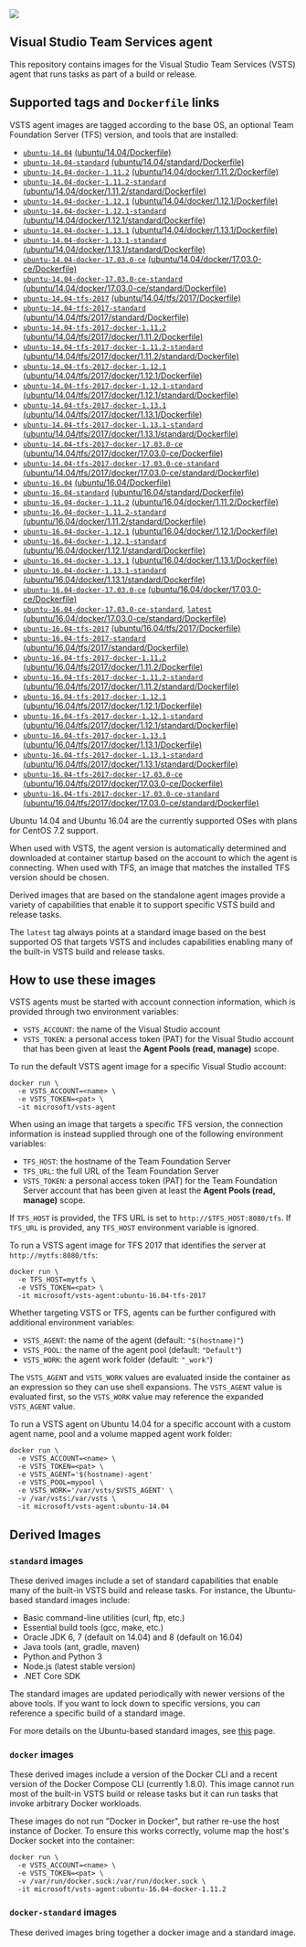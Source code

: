 ![](https://github.com/microsoft/vsts-agent-docker/raw/master/images/vsts.png)

## Visual Studio Team Services agent
This repository contains images for the Visual Studio Team Services (VSTS) agent that runs tasks as part of a build or release.

## Supported tags and `Dockerfile` links
VSTS agent images are tagged according to the base OS, an optional Team Foundation Server (TFS) version, and tools that are installed:

- [`ubuntu-14.04`](https://github.com/microsoft/vsts-agent-docker/blob/e38ea9540da5e28876cdfa2b580fb3e29d2d0aaf/ubuntu/14.04/Dockerfile) [(ubuntu/14.04/Dockerfile)](https://github.com/microsoft/vsts-agent-docker/blob/e38ea9540da5e28876cdfa2b580fb3e29d2d0aaf/ubuntu/14.04/Dockerfile)
- [`ubuntu-14.04-standard`](https://github.com/microsoft/vsts-agent-docker/blob/e38ea9540da5e28876cdfa2b580fb3e29d2d0aaf/ubuntu/14.04/standard/Dockerfile) [(ubuntu/14.04/standard/Dockerfile)](https://github.com/microsoft/vsts-agent-docker/blob/e38ea9540da5e28876cdfa2b580fb3e29d2d0aaf/ubuntu/14.04/standard/Dockerfile)
- [`ubuntu-14.04-docker-1.11.2`](https://github.com/microsoft/vsts-agent-docker/blob/e38ea9540da5e28876cdfa2b580fb3e29d2d0aaf/ubuntu/14.04/docker/1.11.2/Dockerfile) [(ubuntu/14.04/docker/1.11.2/Dockerfile)](https://github.com/microsoft/vsts-agent-docker/blob/e38ea9540da5e28876cdfa2b580fb3e29d2d0aaf/ubuntu/14.04/docker/1.11.2/Dockerfile)
- [`ubuntu-14.04-docker-1.11.2-standard`](https://github.com/microsoft/vsts-agent-docker/blob/e38ea9540da5e28876cdfa2b580fb3e29d2d0aaf/ubuntu/14.04/docker/1.11.2/standard/Dockerfile) [(ubuntu/14.04/docker/1.11.2/standard/Dockerfile)](https://github.com/microsoft/vsts-agent-docker/blob/e38ea9540da5e28876cdfa2b580fb3e29d2d0aaf/ubuntu/14.04/docker/1.11.2/standard/Dockerfile)
- [`ubuntu-14.04-docker-1.12.1`](https://github.com/microsoft/vsts-agent-docker/blob/e38ea9540da5e28876cdfa2b580fb3e29d2d0aaf/ubuntu/14.04/docker/1.12.1/Dockerfile) [(ubuntu/14.04/docker/1.12.1/Dockerfile)](https://github.com/microsoft/vsts-agent-docker/blob/e38ea9540da5e28876cdfa2b580fb3e29d2d0aaf/ubuntu/14.04/docker/1.12.1/Dockerfile)
- [`ubuntu-14.04-docker-1.12.1-standard`](https://github.com/microsoft/vsts-agent-docker/blob/e38ea9540da5e28876cdfa2b580fb3e29d2d0aaf/ubuntu/14.04/docker/1.12.1/standard/Dockerfile) [(ubuntu/14.04/docker/1.12.1/standard/Dockerfile)](https://github.com/microsoft/vsts-agent-docker/blob/e38ea9540da5e28876cdfa2b580fb3e29d2d0aaf/ubuntu/14.04/docker/1.12.1/standard/Dockerfile)
- [`ubuntu-14.04-docker-1.13.1`](https://github.com/microsoft/vsts-agent-docker/blob/e38ea9540da5e28876cdfa2b580fb3e29d2d0aaf/ubuntu/14.04/docker/1.13.1/Dockerfile) [(ubuntu/14.04/docker/1.13.1/Dockerfile)](https://github.com/microsoft/vsts-agent-docker/blob/e38ea9540da5e28876cdfa2b580fb3e29d2d0aaf/ubuntu/14.04/docker/1.13.1/Dockerfile)
- [`ubuntu-14.04-docker-1.13.1-standard`](https://github.com/microsoft/vsts-agent-docker/blob/e38ea9540da5e28876cdfa2b580fb3e29d2d0aaf/ubuntu/14.04/docker/1.13.1/standard/Dockerfile) [(ubuntu/14.04/docker/1.13.1/standard/Dockerfile)](https://github.com/microsoft/vsts-agent-docker/blob/e38ea9540da5e28876cdfa2b580fb3e29d2d0aaf/ubuntu/14.04/docker/1.13.1/standard/Dockerfile)
- [`ubuntu-14.04-docker-17.03.0-ce`](https://github.com/microsoft/vsts-agent-docker/blob/e38ea9540da5e28876cdfa2b580fb3e29d2d0aaf/ubuntu/14.04/docker/17.03.0-ce/Dockerfile) [(ubuntu/14.04/docker/17.03.0-ce/Dockerfile)](https://github.com/microsoft/vsts-agent-docker/blob/e38ea9540da5e28876cdfa2b580fb3e29d2d0aaf/ubuntu/14.04/docker/17.03.0-ce/Dockerfile)
- [`ubuntu-14.04-docker-17.03.0-ce-standard`](https://github.com/microsoft/vsts-agent-docker/blob/e38ea9540da5e28876cdfa2b580fb3e29d2d0aaf/ubuntu/14.04/docker/17.03.0-ce/standard/Dockerfile) [(ubuntu/14.04/docker/17.03.0-ce/standard/Dockerfile)](https://github.com/microsoft/vsts-agent-docker/blob/e38ea9540da5e28876cdfa2b580fb3e29d2d0aaf/ubuntu/14.04/docker/17.03.0-ce/standard/Dockerfile)
- [`ubuntu-14.04-tfs-2017`](https://github.com/microsoft/vsts-agent-docker/blob/e38ea9540da5e28876cdfa2b580fb3e29d2d0aaf/ubuntu/14.04/tfs/2017/Dockerfile) [(ubuntu/14.04/tfs/2017/Dockerfile)](https://github.com/microsoft/vsts-agent-docker/blob/e38ea9540da5e28876cdfa2b580fb3e29d2d0aaf/ubuntu/14.04/tfs/2017/Dockerfile)
- [`ubuntu-14.04-tfs-2017-standard`](https://github.com/microsoft/vsts-agent-docker/blob/e38ea9540da5e28876cdfa2b580fb3e29d2d0aaf/ubuntu/14.04/tfs/2017/standard/Dockerfile) [(ubuntu/14.04/tfs/2017/standard/Dockerfile)](https://github.com/microsoft/vsts-agent-docker/blob/e38ea9540da5e28876cdfa2b580fb3e29d2d0aaf/ubuntu/14.04/tfs/2017/standard/Dockerfile)
- [`ubuntu-14.04-tfs-2017-docker-1.11.2`](https://github.com/microsoft/vsts-agent-docker/blob/e38ea9540da5e28876cdfa2b580fb3e29d2d0aaf/ubuntu/14.04/tfs/2017/docker/1.11.2/Dockerfile) [(ubuntu/14.04/tfs/2017/docker/1.11.2/Dockerfile)](https://github.com/microsoft/vsts-agent-docker/blob/e38ea9540da5e28876cdfa2b580fb3e29d2d0aaf/ubuntu/14.04/tfs/2017/docker/1.11.2/Dockerfile)
- [`ubuntu-14.04-tfs-2017-docker-1.11.2-standard`](https://github.com/microsoft/vsts-agent-docker/blob/e38ea9540da5e28876cdfa2b580fb3e29d2d0aaf/ubuntu/14.04/tfs/2017/docker/1.11.2/standard/Dockerfile) [(ubuntu/14.04/tfs/2017/docker/1.11.2/standard/Dockerfile)](https://github.com/microsoft/vsts-agent-docker/blob/e38ea9540da5e28876cdfa2b580fb3e29d2d0aaf/ubuntu/14.04/tfs/2017/docker/1.11.2/standard/Dockerfile)
- [`ubuntu-14.04-tfs-2017-docker-1.12.1`](https://github.com/microsoft/vsts-agent-docker/blob/e38ea9540da5e28876cdfa2b580fb3e29d2d0aaf/ubuntu/14.04/tfs/2017/docker/1.12.1/Dockerfile) [(ubuntu/14.04/tfs/2017/docker/1.12.1/Dockerfile)](https://github.com/microsoft/vsts-agent-docker/blob/e38ea9540da5e28876cdfa2b580fb3e29d2d0aaf/ubuntu/14.04/tfs/2017/docker/1.12.1/Dockerfile)
- [`ubuntu-14.04-tfs-2017-docker-1.12.1-standard`](https://github.com/microsoft/vsts-agent-docker/blob/e38ea9540da5e28876cdfa2b580fb3e29d2d0aaf/ubuntu/14.04/tfs/2017/docker/1.12.1/standard/Dockerfile) [(ubuntu/14.04/tfs/2017/docker/1.12.1/standard/Dockerfile)](https://github.com/microsoft/vsts-agent-docker/blob/e38ea9540da5e28876cdfa2b580fb3e29d2d0aaf/ubuntu/14.04/tfs/2017/docker/1.12.1/standard/Dockerfile)
- [`ubuntu-14.04-tfs-2017-docker-1.13.1`](https://github.com/microsoft/vsts-agent-docker/blob/e38ea9540da5e28876cdfa2b580fb3e29d2d0aaf/ubuntu/14.04/tfs/2017/docker/1.13.1/Dockerfile) [(ubuntu/14.04/tfs/2017/docker/1.13.1/Dockerfile)](https://github.com/microsoft/vsts-agent-docker/blob/e38ea9540da5e28876cdfa2b580fb3e29d2d0aaf/ubuntu/14.04/tfs/2017/docker/1.13.1/Dockerfile)
- [`ubuntu-14.04-tfs-2017-docker-1.13.1-standard`](https://github.com/microsoft/vsts-agent-docker/blob/e38ea9540da5e28876cdfa2b580fb3e29d2d0aaf/ubuntu/14.04/tfs/2017/docker/1.13.1/standard/Dockerfile) [(ubuntu/14.04/tfs/2017/docker/1.13.1/standard/Dockerfile)](https://github.com/microsoft/vsts-agent-docker/blob/e38ea9540da5e28876cdfa2b580fb3e29d2d0aaf/ubuntu/14.04/tfs/2017/docker/1.13.1/standard/Dockerfile)
- [`ubuntu-14.04-tfs-2017-docker-17.03.0-ce`](https://github.com/microsoft/vsts-agent-docker/blob/e38ea9540da5e28876cdfa2b580fb3e29d2d0aaf/ubuntu/14.04/tfs/2017/docker/17.03.0-ce/Dockerfile) [(ubuntu/14.04/tfs/2017/docker/17.03.0-ce/Dockerfile)](https://github.com/microsoft/vsts-agent-docker/blob/e38ea9540da5e28876cdfa2b580fb3e29d2d0aaf/ubuntu/14.04/tfs/2017/docker/17.03.0-ce/Dockerfile)
- [`ubuntu-14.04-tfs-2017-docker-17.03.0-ce-standard`](https://github.com/microsoft/vsts-agent-docker/blob/e38ea9540da5e28876cdfa2b580fb3e29d2d0aaf/ubuntu/14.04/tfs/2017/docker/17.03.0-ce/standard/Dockerfile) [(ubuntu/14.04/tfs/2017/docker/17.03.0-ce/standard/Dockerfile)](https://github.com/microsoft/vsts-agent-docker/blob/e38ea9540da5e28876cdfa2b580fb3e29d2d0aaf/ubuntu/14.04/tfs/2017/docker/17.03.0-ce/standard/Dockerfile)
- [`ubuntu-16.04`](https://github.com/microsoft/vsts-agent-docker/blob/e38ea9540da5e28876cdfa2b580fb3e29d2d0aaf/ubuntu/16.04/Dockerfile) [(ubuntu/16.04/Dockerfile)](https://github.com/microsoft/vsts-agent-docker/blob/e38ea9540da5e28876cdfa2b580fb3e29d2d0aaf/ubuntu/16.04/Dockerfile)
- [`ubuntu-16.04-standard`](https://github.com/microsoft/vsts-agent-docker/blob/e38ea9540da5e28876cdfa2b580fb3e29d2d0aaf/ubuntu/16.04/standard/Dockerfile) [(ubuntu/16.04/standard/Dockerfile)](https://github.com/microsoft/vsts-agent-docker/blob/e38ea9540da5e28876cdfa2b580fb3e29d2d0aaf/ubuntu/16.04/standard/Dockerfile)
- [`ubuntu-16.04-docker-1.11.2`](https://github.com/microsoft/vsts-agent-docker/blob/e38ea9540da5e28876cdfa2b580fb3e29d2d0aaf/ubuntu/16.04/docker/1.11.2/Dockerfile) [(ubuntu/16.04/docker/1.11.2/Dockerfile)](https://github.com/microsoft/vsts-agent-docker/blob/e38ea9540da5e28876cdfa2b580fb3e29d2d0aaf/ubuntu/16.04/docker/1.11.2/Dockerfile)
- [`ubuntu-16.04-docker-1.11.2-standard`](https://github.com/microsoft/vsts-agent-docker/blob/e38ea9540da5e28876cdfa2b580fb3e29d2d0aaf/ubuntu/16.04/docker/1.11.2/standard/Dockerfile) [(ubuntu/16.04/docker/1.11.2/standard/Dockerfile)](https://github.com/microsoft/vsts-agent-docker/blob/e38ea9540da5e28876cdfa2b580fb3e29d2d0aaf/ubuntu/16.04/docker/1.11.2/standard/Dockerfile)
- [`ubuntu-16.04-docker-1.12.1`](https://github.com/microsoft/vsts-agent-docker/blob/e38ea9540da5e28876cdfa2b580fb3e29d2d0aaf/ubuntu/16.04/docker/1.12.1/Dockerfile) [(ubuntu/16.04/docker/1.12.1/Dockerfile)](https://github.com/microsoft/vsts-agent-docker/blob/e38ea9540da5e28876cdfa2b580fb3e29d2d0aaf/ubuntu/16.04/docker/1.12.1/Dockerfile)
- [`ubuntu-16.04-docker-1.12.1-standard`](https://github.com/microsoft/vsts-agent-docker/blob/e38ea9540da5e28876cdfa2b580fb3e29d2d0aaf/ubuntu/16.04/docker/1.12.1/standard/Dockerfile) [(ubuntu/16.04/docker/1.12.1/standard/Dockerfile)](https://github.com/microsoft/vsts-agent-docker/blob/e38ea9540da5e28876cdfa2b580fb3e29d2d0aaf/ubuntu/16.04/docker/1.12.1/standard/Dockerfile)
- [`ubuntu-16.04-docker-1.13.1`](https://github.com/microsoft/vsts-agent-docker/blob/e38ea9540da5e28876cdfa2b580fb3e29d2d0aaf/ubuntu/16.04/docker/1.13.1/Dockerfile) [(ubuntu/16.04/docker/1.13.1/Dockerfile)](https://github.com/microsoft/vsts-agent-docker/blob/e38ea9540da5e28876cdfa2b580fb3e29d2d0aaf/ubuntu/16.04/docker/1.13.1/Dockerfile)
- [`ubuntu-16.04-docker-1.13.1-standard`](https://github.com/microsoft/vsts-agent-docker/blob/e38ea9540da5e28876cdfa2b580fb3e29d2d0aaf/ubuntu/16.04/docker/1.13.1/standard/Dockerfile) [(ubuntu/16.04/docker/1.13.1/standard/Dockerfile)](https://github.com/microsoft/vsts-agent-docker/blob/e38ea9540da5e28876cdfa2b580fb3e29d2d0aaf/ubuntu/16.04/docker/1.13.1/standard/Dockerfile)
- [`ubuntu-16.04-docker-17.03.0-ce`](https://github.com/microsoft/vsts-agent-docker/blob/e38ea9540da5e28876cdfa2b580fb3e29d2d0aaf/ubuntu/16.04/docker/17.03.0-ce/Dockerfile) [(ubuntu/16.04/docker/17.03.0-ce/Dockerfile)](https://github.com/microsoft/vsts-agent-docker/blob/e38ea9540da5e28876cdfa2b580fb3e29d2d0aaf/ubuntu/16.04/docker/17.03.0-ce/Dockerfile)
- [`ubuntu-16.04-docker-17.03.0-ce-standard`](https://github.com/microsoft/vsts-agent-docker/blob/e38ea9540da5e28876cdfa2b580fb3e29d2d0aaf/ubuntu/16.04/docker/17.03.0-ce/standard/Dockerfile), [`latest`](https://github.com/microsoft/vsts-agent-docker/blob/e38ea9540da5e28876cdfa2b580fb3e29d2d0aaf/ubuntu/16.04/docker/17.03.0-ce/standard/Dockerfile) [(ubuntu/16.04/docker/17.03.0-ce/standard/Dockerfile)](https://github.com/microsoft/vsts-agent-docker/blob/e38ea9540da5e28876cdfa2b580fb3e29d2d0aaf/ubuntu/16.04/docker/17.03.0-ce/standard/Dockerfile)
- [`ubuntu-16.04-tfs-2017`](https://github.com/microsoft/vsts-agent-docker/blob/e38ea9540da5e28876cdfa2b580fb3e29d2d0aaf/ubuntu/16.04/tfs/2017/Dockerfile) [(ubuntu/16.04/tfs/2017/Dockerfile)](https://github.com/microsoft/vsts-agent-docker/blob/e38ea9540da5e28876cdfa2b580fb3e29d2d0aaf/ubuntu/16.04/tfs/2017/Dockerfile)
- [`ubuntu-16.04-tfs-2017-standard`](https://github.com/microsoft/vsts-agent-docker/blob/e38ea9540da5e28876cdfa2b580fb3e29d2d0aaf/ubuntu/16.04/tfs/2017/standard/Dockerfile) [(ubuntu/16.04/tfs/2017/standard/Dockerfile)](https://github.com/microsoft/vsts-agent-docker/blob/e38ea9540da5e28876cdfa2b580fb3e29d2d0aaf/ubuntu/16.04/tfs/2017/standard/Dockerfile)
- [`ubuntu-16.04-tfs-2017-docker-1.11.2`](https://github.com/microsoft/vsts-agent-docker/blob/e38ea9540da5e28876cdfa2b580fb3e29d2d0aaf/ubuntu/16.04/tfs/2017/docker/1.11.2/Dockerfile) [(ubuntu/16.04/tfs/2017/docker/1.11.2/Dockerfile)](https://github.com/microsoft/vsts-agent-docker/blob/e38ea9540da5e28876cdfa2b580fb3e29d2d0aaf/ubuntu/16.04/tfs/2017/docker/1.11.2/Dockerfile)
- [`ubuntu-16.04-tfs-2017-docker-1.11.2-standard`](https://github.com/microsoft/vsts-agent-docker/blob/e38ea9540da5e28876cdfa2b580fb3e29d2d0aaf/ubuntu/16.04/tfs/2017/docker/1.11.2/standard/Dockerfile) [(ubuntu/16.04/tfs/2017/docker/1.11.2/standard/Dockerfile)](https://github.com/microsoft/vsts-agent-docker/blob/e38ea9540da5e28876cdfa2b580fb3e29d2d0aaf/ubuntu/16.04/tfs/2017/docker/1.11.2/standard/Dockerfile)
- [`ubuntu-16.04-tfs-2017-docker-1.12.1`](https://github.com/microsoft/vsts-agent-docker/blob/e38ea9540da5e28876cdfa2b580fb3e29d2d0aaf/ubuntu/16.04/tfs/2017/docker/1.12.1/Dockerfile) [(ubuntu/16.04/tfs/2017/docker/1.12.1/Dockerfile)](https://github.com/microsoft/vsts-agent-docker/blob/e38ea9540da5e28876cdfa2b580fb3e29d2d0aaf/ubuntu/16.04/tfs/2017/docker/1.12.1/Dockerfile)
- [`ubuntu-16.04-tfs-2017-docker-1.12.1-standard`](https://github.com/microsoft/vsts-agent-docker/blob/e38ea9540da5e28876cdfa2b580fb3e29d2d0aaf/ubuntu/16.04/tfs/2017/docker/1.12.1/standard/Dockerfile) [(ubuntu/16.04/tfs/2017/docker/1.12.1/standard/Dockerfile)](https://github.com/microsoft/vsts-agent-docker/blob/e38ea9540da5e28876cdfa2b580fb3e29d2d0aaf/ubuntu/16.04/tfs/2017/docker/1.12.1/standard/Dockerfile)
- [`ubuntu-16.04-tfs-2017-docker-1.13.1`](https://github.com/microsoft/vsts-agent-docker/blob/e38ea9540da5e28876cdfa2b580fb3e29d2d0aaf/ubuntu/16.04/tfs/2017/docker/1.13.1/Dockerfile) [(ubuntu/16.04/tfs/2017/docker/1.13.1/Dockerfile)](https://github.com/microsoft/vsts-agent-docker/blob/e38ea9540da5e28876cdfa2b580fb3e29d2d0aaf/ubuntu/16.04/tfs/2017/docker/1.13.1/Dockerfile)
- [`ubuntu-16.04-tfs-2017-docker-1.13.1-standard`](https://github.com/microsoft/vsts-agent-docker/blob/e38ea9540da5e28876cdfa2b580fb3e29d2d0aaf/ubuntu/16.04/tfs/2017/docker/1.13.1/standard/Dockerfile) [(ubuntu/16.04/tfs/2017/docker/1.13.1/standard/Dockerfile)](https://github.com/microsoft/vsts-agent-docker/blob/e38ea9540da5e28876cdfa2b580fb3e29d2d0aaf/ubuntu/16.04/tfs/2017/docker/1.13.1/standard/Dockerfile)
- [`ubuntu-16.04-tfs-2017-docker-17.03.0-ce`](https://github.com/microsoft/vsts-agent-docker/blob/e38ea9540da5e28876cdfa2b580fb3e29d2d0aaf/ubuntu/16.04/tfs/2017/docker/17.03.0-ce/Dockerfile) [(ubuntu/16.04/tfs/2017/docker/17.03.0-ce/Dockerfile)](https://github.com/microsoft/vsts-agent-docker/blob/e38ea9540da5e28876cdfa2b580fb3e29d2d0aaf/ubuntu/16.04/tfs/2017/docker/17.03.0-ce/Dockerfile)
- [`ubuntu-16.04-tfs-2017-docker-17.03.0-ce-standard`](https://github.com/microsoft/vsts-agent-docker/blob/e38ea9540da5e28876cdfa2b580fb3e29d2d0aaf/ubuntu/16.04/tfs/2017/docker/17.03.0-ce/standard/Dockerfile) [(ubuntu/16.04/tfs/2017/docker/17.03.0-ce/standard/Dockerfile)](https://github.com/microsoft/vsts-agent-docker/blob/e38ea9540da5e28876cdfa2b580fb3e29d2d0aaf/ubuntu/16.04/tfs/2017/docker/17.03.0-ce/standard/Dockerfile)

Ubuntu 14.04 and Ubuntu 16.04 are the currently supported OSes with plans for CentOS 7.2 support.

When used with VSTS, the agent version is automatically determined and downloaded at container startup based on the account to which the agent is connecting. When used with TFS, an image that matches the installed TFS version should be chosen.

Derived images that are based on the standalone agent images provide a variety of capabilities that enable it to support specific VSTS build and release tasks.

The `latest` tag always points at a standard image based on the best supported OS that targets VSTS and includes capabilities enabling many of the built-in VSTS build and release tasks.

## How to use these images
VSTS agents must be started with account connection information, which is provided through two environment variables:

- `VSTS_ACCOUNT`: the name of the Visual Studio account
- `VSTS_TOKEN`: a personal access token (PAT) for the Visual Studio account that has been given at least the **Agent Pools (read, manage)** scope.

To run the default VSTS agent image for a specific Visual Studio account:

```
docker run \
  -e VSTS_ACCOUNT=<name> \
  -e VSTS_TOKEN=<pat> \
  -it microsoft/vsts-agent
```

When using an image that targets a specific TFS version, the connection information is instead supplied through one of the following environment variables:

- `TFS_HOST`: the hostname of the Team Foundation Server
- `TFS_URL`: the full URL of the Team Foundation Server
- `VSTS_TOKEN`: a personal access token (PAT) for the Team Foundation Server account that has been given at least the **Agent Pools (read, manage)** scope.

If `TFS_HOST` is provided, the TFS URL is set to `http://$TFS_HOST:8080/tfs`. If `TFS_URL` is provided, any `TFS_HOST` environment variable is ignored.

To run a VSTS agent image for TFS 2017 that identifies the server at `http://mytfs:8080/tfs`:

```
docker run \
  -e TFS_HOST=mytfs \
  -e VSTS_TOKEN=<pat> \
  -it microsoft/vsts-agent:ubuntu-16.04-tfs-2017
```

Whether targeting VSTS or TFS, agents can be further configured with additional environment variables:

- `VSTS_AGENT`: the name of the agent (default: `"$(hostname)"`)
- `VSTS_POOL`: the name of the agent pool (default: `"Default"`)
- `VSTS_WORK`: the agent work folder (default: `"_work"`)

The `VSTS_AGENT` and `VSTS_WORK` values are evaluated inside the container as an expression so they can use shell expansions. The `VSTS_AGENT` value is evaluated first, so the `VSTS_WORK` value may reference the expanded `VSTS_AGENT` value.

To run a VSTS agent on Ubuntu 14.04 for a specific account with a custom agent name, pool and a volume mapped agent work folder:

```
docker run \
  -e VSTS_ACCOUNT=<name> \
  -e VSTS_TOKEN=<pat> \
  -e VSTS_AGENT='$(hostname)-agent'
  -e VSTS_POOL=mypool \
  -e VSTS_WORK='/var/vsts/$VSTS_AGENT' \
  -v /var/vsts:/var/vsts \
  -it microsoft/vsts-agent:ubuntu-14.04
```

## Derived Images

### `standard` images
These derived images include a set of standard capabilities that enable many of the built-in VSTS build and release tasks. For instance, the Ubuntu-based standard images include:

- Basic command-line utilities (curl, ftp, etc.)
- Essential build tools (gcc, make, etc.)
- Oracle JDK 6, 7 (default on 14.04) and 8 (default on 16.04)
- Java tools (ant, gradle, maven)
- Python and Python 3
- Node.js (latest stable version)
- .NET Core SDK

The standard images are updated periodically with newer versions of the above tools. If you want to lock down to specific versions, you can reference a specific build of a standard image.

For more details on the Ubuntu-based standard images, see [this](https://github.com/Microsoft/vsts-agent-docker/tree/master/ubuntu/derived/standard) page.

### `docker` images
These derived images include a version of the Docker CLI and a recent version of the Docker Compose CLI (currently 1.8.0). This image cannot run most of the built-in VSTS build or release tasks but it can run tasks that invoke arbitrary Docker workloads.

These images do not run "Docker in Docker", but rather re-use the host instance of Docker. To ensure this works correctly, volume map the host's Docker socket into the container:

```
docker run \
  -e VSTS_ACCOUNT=<name> \
  -e VSTS_TOKEN=<pat> \
  -v /var/run/docker.sock:/var/run/docker.sock \
  -it microsoft/vsts-agent:ubuntu-16.04-docker-1.11.2
```

### `docker-standard` images
These derived images bring together a docker image and a standard image.
